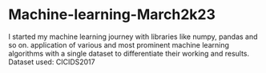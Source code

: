 # Machine-learning-March2k23
I started my machine learning journey with libraries like numpy, pandas and so on. application of various and most prominent machine learning algorithms with a single dataset to differentiate their working and results.
Dataset used: CICIDS2017
